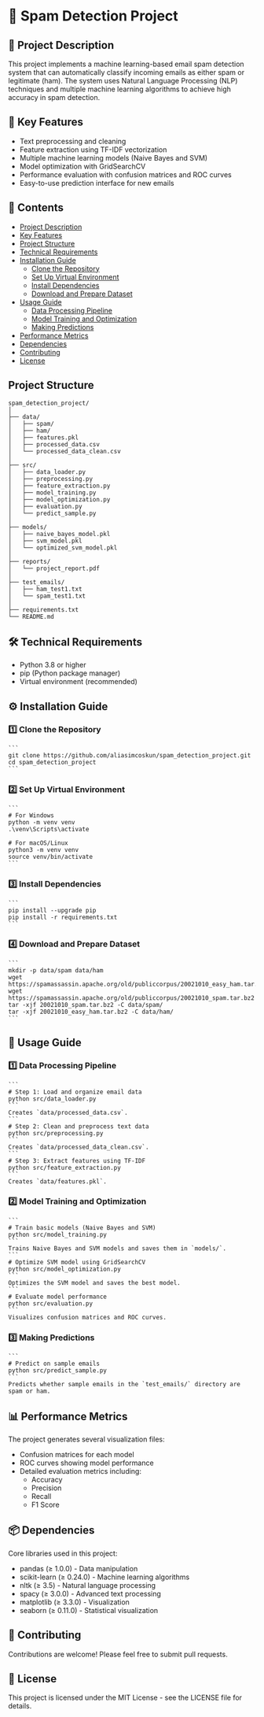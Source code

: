 # 📧 Spam Detection Project

## 📝 Project Description
This project implements a machine learning-based email spam detection system that can automatically classify incoming emails as either spam or legitimate (ham). The system uses Natural Language Processing (NLP) techniques and multiple machine learning algorithms to achieve high accuracy in spam detection.

## 🎯 Key Features
- Text preprocessing and cleaning
- Feature extraction using TF-IDF vectorization
- Multiple machine learning models (Naive Bayes and SVM)
- Model optimization with GridSearchCV
- Performance evaluation with confusion matrices and ROC curves
- Easy-to-use prediction interface for new emails

## 📑 Contents
- [Project Description](#-project-description)
- [Key Features](#-key-features)
- [Project Structure](#-project-structure)
- [Technical Requirements](#️-technical-requirements)
- [Installation Guide](#️-installation-guide)
  - [Clone the Repository](#1️⃣-clone-the-repository)
  - [Set Up Virtual Environment](#2️⃣-set-up-virtual-environment)
  - [Install Dependencies](#3️⃣-install-dependencies)
  - [Download and Prepare Dataset](#4️⃣-download-and-prepare-dataset)
- [Usage Guide](#-usage-guide)
  - [Data Processing Pipeline](#1️⃣-data-processing-pipeline)
  - [Model Training and Optimization](#2️⃣-model-training-and-optimization)
  - [Making Predictions](#3️⃣-making-predictions)
- [Performance Metrics](#-performance-metrics)
- [Dependencies](#-dependencies)
- [Contributing](#-contributing)
- [License](#-license)

## Project Structure
```
spam_detection_project/
│
├── data/
│   ├── spam/
│   ├── ham/
│   ├── features.pkl
│   ├── processed_data.csv
│   └── processed_data_clean.csv
│
├── src/
│   ├── data_loader.py
│   ├── preprocessing.py
│   ├── feature_extraction.py
│   ├── model_training.py
│   ├── model_optimization.py
│   ├── evaluation.py
│   └── predict_sample.py
│
├── models/
│   ├── naive_bayes_model.pkl
│   ├── svm_model.pkl
│   └── optimized_svm_model.pkl
│
├── reports/
│   └── project_report.pdf
│
├── test_emails/
│   ├── ham_test1.txt
│   └── spam_test1.txt
│
├── requirements.txt
└── README.md
```

## 🛠️ Technical Requirements
- Python 3.8 or higher
- pip (Python package manager)
- Virtual environment (recommended)

## ⚙️ Installation Guide

### 1️⃣ Clone the Repository
    ```
    git clone https://github.com/aliasimcoskun/spam_detection_project.git
    cd spam_detection_project
    ```

### 2️⃣ Set Up Virtual Environment
    ```
    # For Windows
    python -m venv venv
    .\venv\Scripts\activate

    # For macOS/Linux
    python3 -m venv venv
    source venv/bin/activate
    ```

### 3️⃣ Install Dependencies
    ```
    pip install --upgrade pip
    pip install -r requirements.txt
    ```

### 4️⃣ Download and Prepare Dataset
    ```
    mkdir -p data/spam data/ham
    wget https://spamassassin.apache.org/old/publiccorpus/20021010_easy_ham.tar.bz2
    wget https://spamassassin.apache.org/old/publiccorpus/20021010_spam.tar.bz2
    tar -xjf 20021010_spam.tar.bz2 -C data/spam/
    tar -xjf 20021010_easy_ham.tar.bz2 -C data/ham/
    ```

## 🚀 Usage Guide

### 1️⃣ Data Processing Pipeline
    ```
    # Step 1: Load and organize email data
    python src/data_loader.py
    ```
    Creates `data/processed_data.csv`.
    ```
    # Step 2: Clean and preprocess text data
    python src/preprocessing.py
    ```
    Creates `data/processed_data_clean.csv`.
    ```
    # Step 3: Extract features using TF-IDF
    python src/feature_extraction.py
    ```
    Creates `data/features.pkl`.

### 2️⃣ Model Training and Optimization
    ```
    # Train basic models (Naive Bayes and SVM)
    python src/model_training.py
    ```
    Trains Naive Bayes and SVM models and saves them in `models/`.
    ```
    # Optimize SVM model using GridSearchCV
    python src/model_optimization.py
    ```
    Optimizes the SVM model and saves the best model.
    ```
    # Evaluate model performance
    python src/evaluation.py
    ```
    Visualizes confusion matrices and ROC curves.

### 3️⃣ Making Predictions
    ```
    # Predict on sample emails
    python src/predict_sample.py
    ```
    Predicts whether sample emails in the `test_emails/` directory are spam or ham.

## 📊 Performance Metrics

The project generates several visualization files:

- Confusion matrices for each model
- ROC curves showing model performance
- Detailed evaluation metrics including:
    - Accuracy
    - Precision
    - Recall
    - F1 Score

## 📦 Dependencies
Core libraries used in this project:

- pandas (≥ 1.0.0) - Data manipulation
- scikit-learn (≥ 0.24.0) - Machine learning algorithms
- nltk (≥ 3.5) - Natural language processing
- spacy (≥ 3.0.0) - Advanced text processing
- matplotlib (≥ 3.3.0) - Visualization
- seaborn (≥ 0.11.0) - Statistical visualization

## 🤝 Contributing
Contributions are welcome! Please feel free to submit pull requests.

## 📄 License
This project is licensed under the MIT License - see the LICENSE file for details.